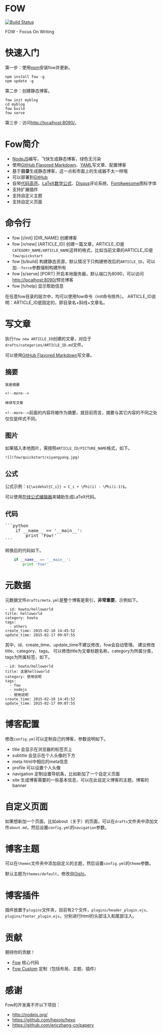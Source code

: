 FOW
===

[![Build Status](https://travis-ci.org/zhangxiaoyang/fow.svg?branch=master)](https://travis-ci.org/zhangxiaoyang/fow)

FOW - Focus On Writing

<!--more-->

快速入门
========

第一步：使用[npm](https://npmjs.org/)安装fow并更新。

```
npm install fow -g
npm update -g

```

第二步：创建静态博客。

```
fow init myblog
cd myblog
fow build
fow serve
```

第三步：访问<http://localhost:8090/>。

Fow简介
=======

- [NodeJS](http://nodejs.org/)编写，飞快生成静态博客，绿色无污染
- 使用[GitHub Flavored Markdown](https://help.github.com/articles/github-flavored-markdown/)、[YAML](http://www.yaml.org/)写文章、配置博客
- 基于**目录**生成静态博客，这一点和市面上的生成器不太一样哦
- 可以部署到[GitHub](https://github.com/)
- 自带[代码高亮](http://code.google.com/p/google-code-prettify/)、[LaTeX数学公式](http://www.mathjax.org/)、[Disqus](https://disqus.com/)评论系统、[FontAwesome](http://fortawesome.github.io/Font-Awesome/)图标字体
- 支持扩展插件
- 支持自定义主题
- 支持自定义页面

命令行
======

- fow [i/init] [DIR_NAME]
创建博客
- fow [n/new] [ARTICLE_ID]
创建一篇文章，ARTICLE_ID是`CATEGORY_NAME/ARTICLE_NAME`这样的格式，比如当前文章的ARTICLE_ID是`fow/quickstart`
- fow [b/build]
构建静态资源，默认情况下只构建修改后的`ARTICLE_ID`，可以加`--force`参数强制构建所有
- fow [s/serve] [PORT]
开启本地服务器，默认端口为8090，可以访问<http://localhost:8090/>预览博客
- fow [h/help]
显示帮助信息

在任意fow目录的层次中，均可以使用fow命令（init命令除外）。
ARTICLE_ID说明：ARTICLE_ID是固定的，即目录名+斜线+文章名。

写文章
======

执行`fow new ARTICLE_ID`创建的文章，对应于`drafts/categories/ARTICLE_ID.md`文件。

可以使用[GitHub Flavored Markdown](https://help.github.com/articles/github-flavored-markdown/)写文章。

## 摘要

```
我是摘要

<!--more-->

继续写文章

```

`<!--more-->`前面的内容将被作为摘要，就目前而言，摘要与其它内容的不同之处仅仅是样式不同。

## 图片

如果插入本地图片，需按照`ARTICLE_ID/PICTURE_NAME`格式，如下。

```
![](fow/quickstart/xiyangyang.jpg)
```


## 公式

公式示例：`${\widehat{C_i}} = C_i + \Phi(i) - \Phi(i-1)$`。

可以使用[在线公式编辑器](http://www.codecogs.com/latex/eqneditor.php?lang=zh-cn)来辅助生成LaTeX代码。


## 代码

<pre>
```python
    if __name__ == '__main__':
        print 'Fow!'
```
</pre>

转换后的代码如下。

```python
    if __name__ == '__main__':
        print 'Fow!'
```

元数据
======

元数据文件`drafts/meta.yml`是整个博客是索引，**非常重要**，示例如下。

```
- id: howto/helloworld
title: helloworld
category: howto
tags:
  - others
create_time: 2015-02-18 14:45:52
update_time: 2015-02-17 09:07:55
```

其中，id、create_time、update_time不建议修改，fow会自动管理。
建议修改title、category、tags。
可以修改title为文章标题名称，category为所属分类，tags为所属标签，如下。

```
- id: howto/helloworld
title: 这是helloworld
category: 使用说明
tags:
  - fow
  - nodejs
  - 使用说明
create_time: 2015-02-18 14:45:52
update_time: 2015-02-17 09:07:55
```

博客配置
========

修改`config.yml`可以定制自己的博客，参数说明如下。

- title
会显示在浏览器的标签页上
- subtitle
会显示在个人头像的下方
- meta
html中相应的meta信息
- profile
可以设置个人头像
- navigation
定制设置导航条，比如新加了一个自定义页面
- site
生成博客需要的一些基本信息，可以在此自定义博客的主题，博客的banner

自定义页面
=========

如果想新加一个页面，比如about（关于）的页面，可以在`drafts`文件夹中添加文件`about.md`，然后设置`config.yml`的`navigation`参数。

博客主题
========

可以在`themes`文件夹中添加自定义的主题，然后设置`config.yml`的`theme`参数。

默认主题为`themes/default`，修改自[Oishi](https://github.com/henryhuang/oishi/)。


博客插件
========

插件放置于`plugins`文件夹，目前有2个文件，`plugins/header_plugin.ejs`、`plugins/footer_plugin.ejs`，分别进行html的头部注入和尾部注入。

贡献
====

期待你的贡献！

- [Fow](https://github.com/zhangxiaoyang/fow) 核心代码
- [Fow Custom](https://github.com/zhangxiaoyang/fow-custom) 定制（包括布局、主题、插件）

感谢
====

Fow的开发离不开以下项目：

- <http://nodejs.org/>
- <https://github.com/hexojs/hexo>
- <https://github.com/ericzhang-cn/papery>

